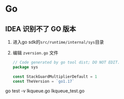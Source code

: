 # Go


## IDEA 识别不了 GO 版本
1. 进入go sdk的`src/runtime/internal/sys`目录

2. 编辑 `zversion.go` 文件
    ```go
    // Code generated by go tool dist; DO NOT EDIT.
    package sys
     
    const StackGuardMultiplierDefault = 1
    const TheVersion = `go1.17`
    ```



go test -v lkqueue.go lkqueue_test.go
